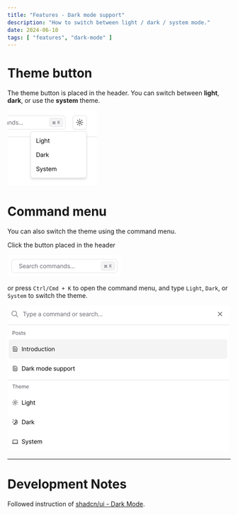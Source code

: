 ```yaml
---
title: "Features - Dark mode support"
description: "How to switch between light / dark / system mode."
date: 2024-06-10
tags: [ "features", "dark-mode" ]
---
```


# Theme button

The theme button is placed in the header.
You can switch between **light**, **dark**, or use the **system** theme.

![Theme button](assets/theme-button.png)

# Command menu

You can also switch the theme using the command menu.

Click the button placed in the header

![Command menu](assets/command-menu.png)

or press `Ctrl/Cmd + K` to open the command menu, and type `Light`, `Dark`, or ` System` to switch the theme.

![Opened command menu](assets/opened-command-menu.png)

---

# Development Notes

Followed instruction of [shadcn/ui - Dark Mode](https://ui.shadcn.com/docs/dark-mode/next).
